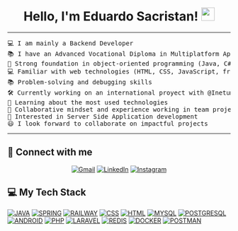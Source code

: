 <h1 align="center">
Hello, I'm Eduardo Sacristan!
	<a href="https://github.com/eduardosacristan" target="_self">
		<img src="https://media.giphy.com/media/hvRJCLFzcasrR4ia7z/giphy.gif" width="30">
	</a>
</h1>

<hr>

<pre>
💻 I am mainly a Backend Developer
📚 I have an Advanced Vocational Diploma in Multiplatform Application Development (EQF Level 5)
📝 Strong foundation in object-oriented programming (Java, C#)
💻 Familiar with web technologies (HTML, CSS, JavaScript, frameworks)
📚 Problem-solving and debugging skills
🛠️ Currently working on an international proyect with @Inetum
🌱 Learning about the most used technologies
🌟 Collaborative mindset and experience working in team projects
🚩 Interested in Server Side Application development
😃 I look forward to collaborate on impactful projects
</pre>
<hr>

## 🤝 Connect with me

<p align="center">
	<a href="mailto:eduardosacristan@gmail.com" target="_blank"><img img src="https://img.shields.io/badge/gmail-%23EA4335.svg?style=plastic&logo=gmail&logoColor=white" alt="Gmail"/></a>
	<a href="https://www.linkedin.com/in/eduardo-sacristan-beltri/" target="_blank" rel="noopener noreferrer"><img src="https://img.shields.io/badge/linkedin-%230A66C2.svg?style=plastic&logo=linkedin&logoColor=white" alt="LinkedIn"/></a>
  <a href="https://eduardosacristan.netlify.app/" target="_blank"><img src="https://img.shields.io/badge/Instagram-%23E4405F.svg?style=plastic&logo=instagram&logoColor=white" alt="Instagram"/></a>
</p>

## 💻 My Tech Stack

<p>
    <a href="https://www.java.com/"><img alt="JAVA" src="https://img.shields.io/badge/Java-%23FF6F00.svg?logo=java&logoColor=white"></a>
    <a href="https://spring.io/"><img alt="SPRING" src="https://img.shields.io/badge/Spring%20Framework-%236DB33F.svg?style=plastic&logo=spring&logoColor=white"></a>
    <a href="https://railway.app/"><img alt="RAILWAY" src="https://img.shields.io/badge/Railway-%236AB8E3.svg?style=plastic&logo=railway&logoColor=white"></a>
    <a href=""><img alt="CSS" src="https://img.shields.io/badge/Java-%23FF6F00.svg?logo=java&logoColor=white"></a>
    <a href=""><img alt="HTML" src="https://img.shields.io/badge/HTML-%23E34F26.svg?style=plastic&logo=html5&logoColor=white"></a>
    <a href="https://www.mysql.com/"><img alt="MYSQL" src="https://img.shields.io/badge/MySQL-%234479A1.svg?style=plastic&logo=mysql&logoColor=white"></a>
    <a href="https://www.postgresql.org/"><img alt="POSTGRESQL" src="https://img.shields.io/badge/PostgreSQL-%23336791.svg?style=plastic&logo=postgresql&logoColor=white"></a>
    <a href="https://developer.android.com/studio"><img alt="ANDROID" src="https://img.shields.io/badge/Android%20Studio-%233DDC84.svg?style=plastic&logo=android-studio&logoColor=white"></a>
    <a href="https://www.php.net/"><img alt="PHP" src="https://img.shields.io/badge/Android%20Studio-%233DDC84.svg?style=plastic&logo=android-studio&logoColor=white"></a>
    <a href="https://laravel.com/"><img alt="LARAVEL" src="https://img.shields.io/badge/Laravel-%23FF2D20.svg?style=plastic&logo=laravel&logoColor=white"></a>
    <a href="https://redis.io/"><img alt="REDIS" src="https://img.shields.io/badge/Redis-%23DC382D.svg?style=plastic&logo=redis&logoColor=white"></a>
    <a href="https://www.docker.com/"><img alt="DOCKER" src="https://img.shields.io/badge/Docker-%232496ED.svg?style=plastic&logo=docker&logoColor=white"></a>
    <a href="https://www.postman.com/"><img alt="POSTMAN" src="https://img.shields.io/badge/Postman-%23FF6C37.svg?style=plastic&logo=postman&logoColor=white"></a>
</p>
